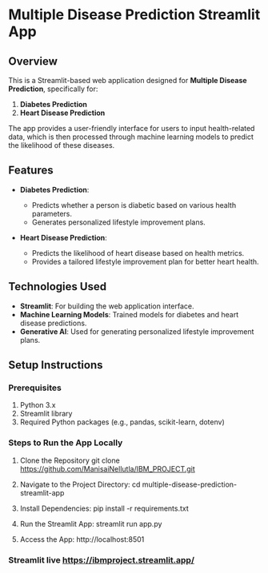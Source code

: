 # Multiple Disease Prediction Streamlit App

## Overview

This is a Streamlit-based web application designed for **Multiple Disease Prediction**, specifically for:

1. **Diabetes Prediction**
2. **Heart Disease Prediction**

The app provides a user-friendly interface for users to input health-related data, which is then processed through machine learning models to predict the likelihood of these diseases.

## Features

- **Diabetes Prediction**:
  - Predicts whether a person is diabetic based on various health parameters.
  - Generates personalized lifestyle improvement plans.

- **Heart Disease Prediction**:
  - Predicts the likelihood of heart disease based on health metrics.
  - Provides a tailored lifestyle improvement plan for better heart health.

## Technologies Used

- **Streamlit**: For building the web application interface.
- **Machine Learning Models**: Trained models for diabetes and heart disease predictions.
- **Generative AI**: Used for generating personalized lifestyle improvement plans.

## Setup Instructions

### Prerequisites

1. Python 3.x
2. Streamlit library
3. Required Python packages (e.g., pandas, scikit-learn, dotenv)

### Steps to Run the App Locally
1. Clone the Repository
   git clone https://github.com/ManisaiNellutla/IBM_PROJECT.git

2. Navigate to the Project Directory:
   cd multiple-disease-prediction-streamlit-app

3. Install Dependencies:
   pip install -r requirements.txt

4. Run the Streamlit App:
   streamlit run app.py

5. Access the App:
   http://localhost:8501


### Streamlit live https://ibmproject.streamlit.app/
